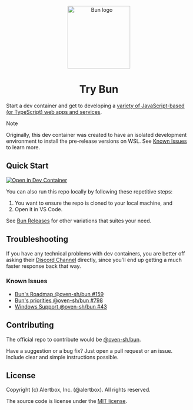 <p align="center">
  <a href="https://bun.sh"><img src="https://user-images.githubusercontent.com/709451/182802334-d9c42afe-f35d-4a7b-86ea-9985f73f20c3.png" alt="Bun logo" height=170></a>
</p>
<h1 align="center">Try Bun</h1>

Start a dev container and get to developing a [variety of JavaScript-based (or TypeScript) web apps and services][bun-guides].

> [!Note]
>
> Originally, this dev container was created to have an isolated development environment to install the pre-release versions on WSL. See [Known Issues](#known-issues) to learn more.

[bun-guides]: https://bun.sh/guides

## Quick Start

[![Open in Dev Container](https://img.shields.io/static/v1?style=for-the-badge&label=Dev+Container&message=Open&color=blue&logo=visualstudiocode)](https://vscode.dev/redirect?url=vscode://ms-vscode-remote.remote-containers/cloneInVolume?url=https://github.com/alertbox/try-bun)

You can also run this repo locally by following these repetitive steps:

1. You want to ensure the repo is cloned to your local machine, and
2. Open it in VS Code.

See [Bun Releases][bun-releases] for other variations that suites your need.

[bun-releases]: https://github.com/oven-sh/bun/releases

## Troubleshooting

If you have any technical problems with dev containers, you are better off asking their [Discord Channel][discord-channel] directly, since you'll end up getting a much faster response back that way.

[discord-channel]: https://discord.com/invite/CXdq2DP29u

### Known Issues

- [Bun's Roadmap @oven-sh/bun #159](https://github.com/oven-sh/bun/issues/159)
- [Bun's priorities @oven-sh/bun #798](https://github.com/oven-sh/bun/issues/798)
- [Windows Support @oven-sh/bun #43](https://github.com/oven-sh/bun/issues/43)

## Contributing

The official repo to contribute would be [@oven-sh/bun][bun-repo].

Have a suggestion or a bug fix? Just open a pull request or an issue. Include clear and simple instructions possible.

[bun-repo]: https://github.com/oven-sh/bun?tab=readme-ov-file#readme

## License

Copyright (c) Alertbox, Inc. (@alertbox). All rights reserved.

The source code is license under the [MIT license](#MIT-1-ov-file).
